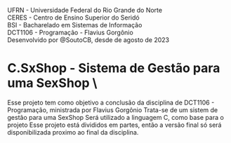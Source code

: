  UFRN - Universidade Federal do Rio Grande do Norte \
 CERES  - Centro de Ensino Superior do Seridó \
 BSI - Bacharelado em Sistemas de Informação \
 DCT1106 - Programação - Flavius Gorgônio \
 Desenvolvido por @SoutoCB, desde de agosto de 2023


# C.SxShop - Sistema de Gestão para uma SexShop \
Esse projeto tem como objetivo a conclusão da disciplina de DCT1106 - Programação, ministrada por Flavius Gorgônio
Trata-se de um sistem de gestão para uma SexShop
Será utilizado a linguagem C, como base para o projeto
Esse projeto está divididos em partes, então a versão final só será disponibilizada proximo ao final da disciplina.

